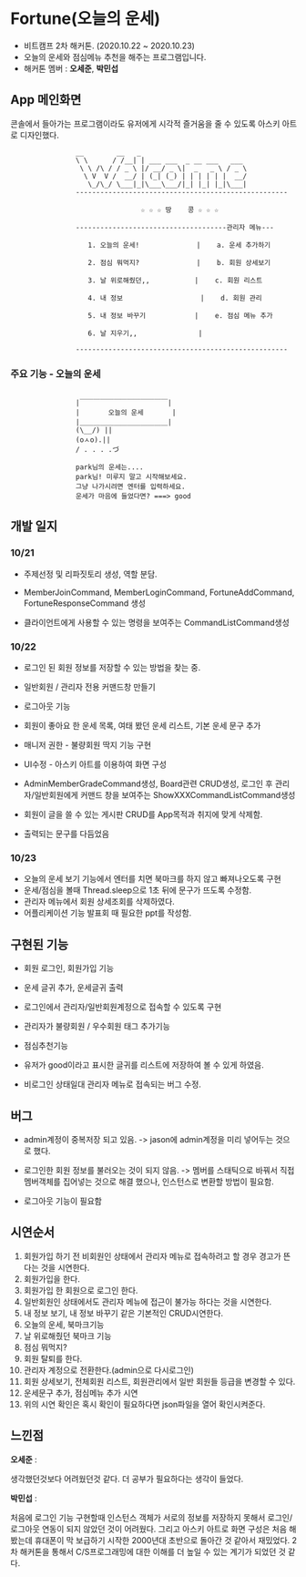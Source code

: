 # Fortune(오늘의 운세)

- 비트캠프 2차 해커톤. (2020.10.22 ~ 2020.10.23) 
- 오늘의 운세와 점심메뉴 추천을 해주는 프로그램입니다.
- 해커톤 멤버 : **오세준**, **박민섭**



## App 메인화면

콘솔에서 들아가는 프로그램이라도 유저에게 시각적 즐거움을 줄 수 있도록 아스키 아트로 디자인했다.

```
                __        __   _
                \ \      / /__| | ___ ___  _ __ ___   ___
                 \ \ /\ / / _ \ |/ __/ _ \|  _   _ \ / _ \
                  \ V  V /  __/ | (_| (_) | | | | | |  __/
                   \_/\_/ \___|_|\___\___/|_| |_| |_|\___|
                ----------------------------------------------------

                                ☆ ☆ ☆ 땅    콩 ☆ ☆ ☆

                -------------------------------------관리자 메뉴---

                   1. 오늘의 운세!              |    a. 운세 추가하기

                   2. 점심 뭐먹지?              |    b. 회원 상세보기

                   3. 날 위로해줬던,,           |    c. 회원 리스트

                   4. 내 정보                   |    d. 회원 관리

                   5. 내 정보 바꾸기            |    e. 점심 메뉴 추가

                   6. 날 지우기,,               |

                ----------------------------------------------------
```



### 주요 기능 - 오늘의 운세

```

                |￣￣￣￣￣￣￣￣￣￣￣￣￣|
                |       오늘의 운세       |
                |＿＿＿＿＿＿＿＿＿＿＿＿＿|
                (\__/) ||
                (oㅅo).||
                / . . . .づ

                park님의 운세는....
                park님! 미루지 말고 시작해보세요.
                그냥 나가시려면 엔터를 입력하세요.
                운세가 마음에 들었다면? ===> good

```



## 개발 일지

### 10/21

- 주제선정 및 리파짓토리 생성, 역할 분담.
- MemberJoinCommand, MemberLoginCommand, FortuneAddCommand, FortuneResponseCommand 생성

- 클라이언트에게 사용할 수 있는 명령을 보여주는 CommandListCommand생성

### 10/22

- 로그인 된 회원 정보를 저장할 수 있는 방법을 찾는 중.
- 일반회원 / 관리자 전용 커맨드창 만들기
- 로그아웃 기능

- 회원이 좋아요 한 운세 목록, 여태 봤던 운세 리스트, 기본 운세 문구 추가
- 매니저 권한 -  불량회원 딱지 기능 구현
- UI수정 - 아스키 아트를 이용하여 화면 구성
- AdminMemberGradeCommand생성, Board관련 CRUD생성, 로그인 후 관리자/일반회원에게 커맨드 창을 보여주는 ShowXXXCommandListCommand생성
- 회원이 글을 쓸 수 있는 게시판 CRUD를 App목적과 취지에 맞게 삭제함.
- 출력되는 문구를 다듬었음

### 10/23

- 오늘의 운세 보기 기능에서 엔터를 치면 북마크를 하지 않고 빠져나오도록 구현
- 운세/점심을 볼때 Thread.sleep으로 1초 뒤에 문구가 뜨도록 수정함.
- 관리자 메뉴에서 회원 상세조회를 삭제하였다.
- 어플리케이션 기능 발표회 때 필요한 ppt를 작성함.

## 구현된 기능

- 회원 로그인, 회원가입 기능
- 운세 글귀 추가, 운세글귀 출력

- 로그인에서 관리자/일반회원계정으로 접속할 수 있도록 구현
- 관리자가 불량회원 / 우수회원 태그 추가기능
- 점심추천기능
- 유저가 good이라고 표시한 글귀를 리스트에 저장하여 볼 수 있게 하였음. 
- 비로그인 상태일대 관리자 메뉴로 접속되는 버그 수정.

## 버그

* admin계정이 중복저장 되고 있음. -> jason에 admin계정을 미리 넣어두는 것으로 했다.

- 로그인한 회원 정보를 불러오는 것이 되지 않음. -> 멤버를 스태틱으로 바꿔서 직접 멤버객체를 집어넣는 것으로 해결 했으나, 인스턴스로 변환할 방법이 필요함.

- 로그아웃 기능이 필요함

## 시연순서

1. 회원가입 하기 전 비회원인 상태에서 관리자 메뉴로 접속하려고 할 경우 경고가 뜬다는 것을 시연한다.
2. 회원가입을 한다.
3. 회원가입 한 회원으로 로그인 한다.
4. 일반회원인 상태에서도 관리자 메뉴에 접근이 불가능 하다는 것을 시연한다.
5. 내 정보 보기, 내 정보 바꾸기 같은 기본적인 CRUD시연한다.
7. 오늘의 운세, 북마크기능
8. 날 위로해줬던 북마크 기능
9. 점심 뭐먹지?
9. 회원 탈퇴를 한다.
10. 관리자 계정으로 전환한다.(admin으로 다시로그인)
11. 회원 상세보기, 전체회원 리스트, 회원관리에서 일반 회원들 등급을 변경할 수 있다.
12. 운세문구 추가, 점심메뉴 추가 시연
13. 위의 시연 확인은 혹시 확인이 필요하다면 json파일을 열어 확인시켜준다.



## 느낀점

**오세준** : 

생각했던것보다 어려웠던것 같다. 더 공부가 필요하다는 생각이 들었다.



**박민섭** : 

처음에 로그인 기능 구현할때 인스턴스 객체가 서로의 정보를 저장하지 못해서 로그인/로그아웃 연동이 되지 않았던 것이 어려웠다. 그리고 아스키 아트로 화면 구성은 처음 해봤는데 휴대폰이 막 보급하기 시작한 2000년대 초반으로 돌아간 것 같아서 재밌었다. 2차 해커톤을 통해서 C/S프로그래밍에 대한 이해를 더 높일 수 있는 계기가 되었던 것 같다.  
